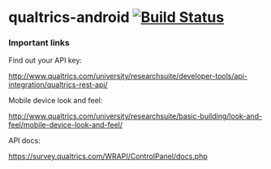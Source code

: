 # qualtrics-android [![Build Status](https://api.shippable.com/projects/55066ec55ab6cc13529b7bc6/badge?branchName=master)](https://app.shippable.com/projects/55066ec55ab6cc13529b7bc6/builds/latest)

### Important links

Find out your API key:

http://www.qualtrics.com/university/researchsuite/developer-tools/api-integration/qualtrics-rest-api/

Mobile device look and feel:

http://www.qualtrics.com/university/researchsuite/basic-building/look-and-feel/mobile-device-look-and-feel/

API docs:

https://survey.qualtrics.com/WRAPI/ControlPanel/docs.php

